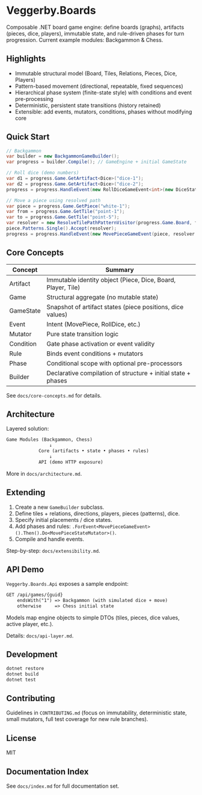 # Veggerby.Boards

Composable .NET board game engine: define boards (graphs), artifacts (pieces, dice, players), immutable state, and rule-driven phases for turn progression. Current example modules: Backgammon & Chess.

## Highlights

- Immutable structural model (Board, Tiles, Relations, Pieces, Dice, Players)
- Pattern-based movement (directional, repeatable, fixed sequences)
- Hierarchical phase system (finite-state style) with conditions and event pre-processing
- Deterministic, persistent state transitions (history retained)
- Extensible: add events, mutators, conditions, phases without modifying core

## Quick Start

```csharp
// Backgammon
var builder = new BackgammonGameBuilder();
var progress = builder.Compile(); // GameEngine + initial GameState

// Roll dice (demo numbers)
var d1 = progress.Game.GetArtifact<Dice>("dice-1");
var d2 = progress.Game.GetArtifact<Dice>("dice-2");
progress = progress.HandleEvent(new RollDiceGameEvent<int>(new DiceState<int>(d1, 3), new DiceState<int>(d2, 1)));

// Move a piece using resolved path
var piece = progress.Game.GetPiece("white-1");
var from = progress.Game.GetTile("point-1");
var to = progress.Game.GetTile("point-5");
var resolver = new ResolveTilePathPatternVisitor(progress.Game.Board, from, to);
piece.Patterns.Single().Accept(resolver);
progress = progress.HandleEvent(new MovePieceGameEvent(piece, resolver.ResultPath));
```

## Core Concepts

| Concept | Summary |
|---------|---------|
| Artifact | Immutable identity object (Piece, Dice, Board, Player, Tile) |
| Game | Structural aggregate (no mutable state) |
| GameState | Snapshot of artifact states (piece positions, dice values) |
| Event | Intent (MovePiece, RollDice, etc.) |
| Mutator | Pure state transition logic |
| Condition | Gate phase activation or event validity |
| Rule | Binds event conditions + mutators |
| Phase | Conditional scope with optional pre-processors |
| Builder | Declarative compilation of structure + initial state + phases |

See `docs/core-concepts.md` for details.

## Architecture

Layered solution:

```txt
Game Modules (Backgammon, Chess)
                ↓
            Core (artifacts • state • phases • rules)
                ↓
            API (demo HTTP exposure)
```

More in `docs/architecture.md`.

## Extending

1. Create a new `GameBuilder` subclass.
2. Define tiles + relations, directions, players, pieces (patterns), dice.
3. Specify initial placements / dice states.
4. Add phases and rules: `.ForEvent<MovePieceGameEvent>().Then().Do<MovePieceStateMutator>()`.
5. Compile and handle events.

Step-by-step: `docs/extensibility.md`.

## API Demo

`Veggerby.Boards.Api` exposes a sample endpoint:

```txt
GET /api/games/{guid}
    endsWith("1") => Backgammon (with simulated dice + move)
    otherwise     => Chess initial state
```

Models map engine objects to simple DTOs (tiles, pieces, dice values, active player, etc.).

Details: `docs/api-layer.md`.

## Development

```bash
dotnet restore
dotnet build
dotnet test
```

## Contributing

Guidelines in `CONTRIBUTING.md` (focus on immutability, deterministic state, small mutators, full test coverage for new rule branches).

## License

MIT

## Documentation Index

See `docs/index.md` for full documentation set.

